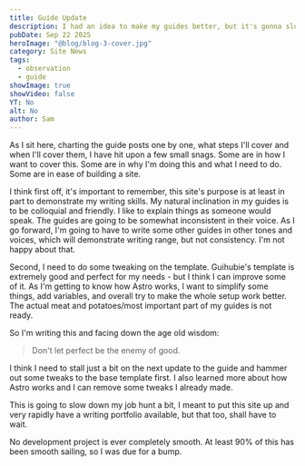 ```yaml
---
title: Guide Update
description: I had an idea to make my guides better, but it's gonna slow progress. No one ever said this would be quick.
pubDate: Sep 22 2025
heroImage: "@blog/blog-3-cover.jpg"
category: Site News
tags:
  - observation
  - guide
showImage: true
showVideo: false
YT: No
alt: No
author: Sam
---
```

As I sit here, charting the guide posts one by one, what steps I'll cover and when I'll cover them, I have hit upon a few small snags. Some are in how I want to cover this. Some are in why I'm doing this and what I need to do. Some are in ease of building a site.

I think first off, it's important to remember, this site's purpose is at least in part to demonstrate my writing skills. My natural inclination in my guides is to be colloquial and friendly. I like to explain things as someone would speak. The guides are going to be somewhat inconsistent in their voice. As I go forward, I'm going to have to write some other guides in other tones and voices, which will demonstrate writing range, but not consistency. I'm not happy about that.

Second, I need to do some tweaking on the template. Guihubie's template is extremely good and perfect for my needs - but I think I can improve some of it. As I'm getting to know how Astro works, I want to simplify some things, add variables, and overall try to make the whole setup work better. The actual meat and potatoes/most important part of my guides is not ready.

So I'm writing this and facing down the age old wisdom:

> Don't let perfect be the enemy of good.

I think I need to stall just a bit on the next update to the guide and hammer out some tweaks to the base template first. I also learned more about how Astro works and I can remove some tweaks I already made. 

This is going to slow down my job hunt a bit, I meant to put this site up and very rapidly have a writing portfolio available, but that too, shall have to wait.

No development project is ever completely smooth. At least 90% of this has been smooth sailing, so I was due for a bump.